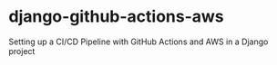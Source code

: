 # django-github-actions-aws
Setting up a CI/CD Pipeline with GitHub Actions and AWS in a Django project
